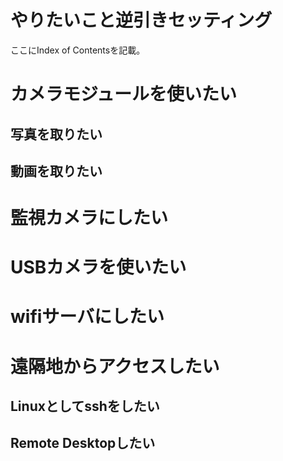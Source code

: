 # やりたいこと逆引きセッティング
ここにIndex of Contentsを記載。


# カメラモジュールを使いたい

## 写真を取りたい

## 動画を取りたい


# 監視カメラにしたい


# USBカメラを使いたい


# wifiサーバにしたい

# 遠隔地からアクセスしたい

## Linuxとしてsshをしたい

## Remote Desktopしたい






